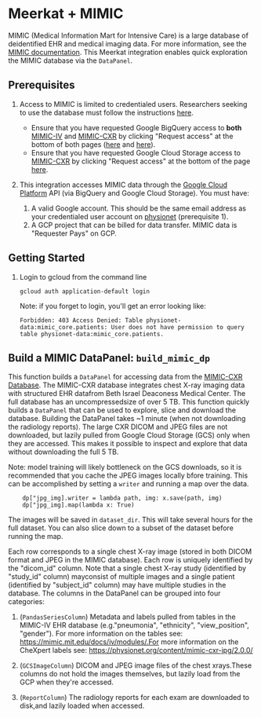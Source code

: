 # Meerkat + MIMIC

MIMIC (Medical Information Mart for Intensive Care) is a large database of deidentified EHR and medical imaging data. For more information, see the [MIMIC documentation](https://mimic.mit.edu/docs/about/). This Meerkat integration enables quick exploration the MIMIC database via the `DataPanel`. 

## Prerequisites

1. Access to MIMIC is limited to credentialed users. Researchers seeking to use the database must follow the instructions [here](https://mimic.mit.edu/docs/gettingstarted/).
    - Ensure that you have requested Google BigQuery access to **both** [MIMIC-IV](https://physionet.org/content/mimiciv/1.0/) and [MIMIC-CXR](https://physionet.org/content/mimic-cxr/2.0.0/) by clicking "Request access" at the bottom of both pages ([here](https://physionet.org/content/mimiciv/1.0/) and [here](https://physionet.org/content/mimic-cxr/2.0.0/)).
    - Ensure that you have requested Google Cloud Storage access to [MIMIC-CXR](https://physionet.org/content/mimic-cxr/2.0.0/) by clicking "Request access" at the bottom of the page [here](https://physionet.org/content/mimic-cxr/2.0.0/).

2. This integration accesses MIMIC data through the [Google Cloud Platform](https://cloud.google.com/gcp) API (via BigQuery and Google Cloud Storage). You must have:

    1. A valid Google account. This should be the same email address as your credentialed user account on [physionet](https://physionet.org/content/mimic-cxr/2.0.0/) (prerequisite 1). 
    2. A GCP project that can be billed for data transfer. MIMIC data is "Requester Pays" on GCP. 


## Getting Started

1. Login to gcloud from the command line
    ```
    gcloud auth application-default login
    ```
    Note: if you forget to login, you'll get an error looking like: 

    ```
    Forbidden: 403 Access Denied: Table physionet-data:mimic_core.patients: User does not have permission to query table physionet-data:mimic_core.patients.
    ```

## Build a MIMIC DataPanel: `build_mimic_dp`
This function builds a `DataPanel` for accessing data from the [MIMIC-CXR Database](https://physionet.org/content/mimic-cxr/2.0.0/). The MIMIC-CXR database integrates chest X-ray imaging data with structured EHR datafrom Beth Israel Deaconess Medical Center. The full database has an uncompressedsize of over 5 TB. This function quickly builds a `DataPanel` that can be used to explore, slice and download the database. Building the DataPanel takes ~1 minute (when not downloading the radiology reports). The large CXR DICOM and JPEG files are not downloaded, but lazily pulled from Google Cloud Storage (GCS) only when they are accessed. This makes it possible to inspect and explore that data without downloading the full 5 TB. 

Note: model training will likely bottleneck on the GCS downloads, so it is recommended that you cache the JPEG images locally bfore training. This can be accomplished by setting a `writer` and running a map over the data. 
```
    dp["jpg_img].writer = lambda path, img: x.save(path, img)
    dp["jpg_img].map(lambda x: True)
```
The images will be saved in `dataset_dir`. This will take several hours for the full dataset. You can also slice down to a subset of the dataset before running the map.

Each row corresponds to a single chest X-ray image (stored in both DICOM format and JPEG in the MIMIC database). Each row is uniquely identified by the "dicom_id" column. Note that a single chest X-ray study (identified by "study_id" column) mayconsist of multiple images and a single patient (identified by "subject_id" column) may have multiple studies in the database. The columns in the DataPanel can be grouped into four categories:
    
1. (`PandasSeriesColumn`) Metadata and labels pulled from tables in the MIMIC-IV EHR database (e.g."pneumonia", "ethnicity", "view_position", "gender"). For more information on the tables see: https://mimic.mit.edu/docs/iv/modules/.For more information on the CheXpert labels see: https://physionet.org/content/mimic-cxr-jpg/2.0.0/
    
2. (`GCSImageColumn`) DICOM and JPEG image files of the chest xrays.These columns do not hold the images themselves, but lazily load from the GCP when they're accessed. 
    
3. (`ReportColumn`) The radiology reports for each exam are downloaded to disk,and lazily loaded when accessed.
